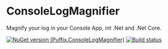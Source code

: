 # ConsoleLogMagnifier

Magnify your log in your Console App, int .Net and .Net Core.

[![NuGet version (Puffix.ConsoleLogMagnifier)](https://img.shields.io/nuget/v/Puffix.ConsoleLogMagnifier.svg?style=flat-square)](https://www.nuget.org/packages/Puffix.ConsoleLogMagnifier/)
[![Build status](https://github.com/EhRom/Puffix.ConsoleLogMagnifier/workflows/.NET%20Core/badge.svg)](https://github.com/EhRom/Puffix.ConsoleLogMagnifier/actions?query=workflow%3A%22.NET+Core%22)
